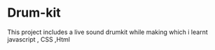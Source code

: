 # Drum-kit
This project includes a live sound drumkit while making which i learnt javascript , CSS ,Html
